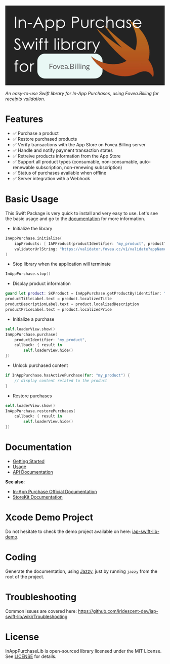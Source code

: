 <p align="center">
  <img src="img/InAppPurchaseLib.png" width="640" title="InAppPurchaseLib">
</p>

_An easy-to-use Swift library for In-App Purchases, using Fovea.Billing for receipts validation._


# Features

* ✅ Purchase a product 
* ✅ Restore purchased products
* ✅ Verify transactions with the App Store on Fovea.Billing server
* ✅ Handle and notify payment transaction states
* ✅ Retreive products information from the App Store
* ✅ Support all product types (consumable, non-consumable, auto-renewable subscription, non-renewing subscription)
* ✅ Status of purchases available when offline
* ✅ Server integration with a Webhook


# Basic Usage
This Swift Package is very quick to install and very easy to use. Let's see the basic usage and go to the [documentation](https://iridescent-dev.github.io/iap-swift-lib/Getting%20Started.html) for more information.

* Initialize the library
``` swift
InAppPurchase.initialize(
    iapProducts: [ IAPProduct(productIdentifier: "my_product", productType: .nonConsumable) ],
    validatorUrlString: "https://validator.fovea.cc/v1/validate?appName=demo&apiKey=12345678"
)
```

* Stop library when the application will terminate
``` swift
InAppPurchase.stop()
```

* Display product information
``` swift
guard let product: SKProduct = InAppPurchase.getProductBy(identifier: "my_product") else { return }
productTitleLabel.text = product.localizedTitle
productDescriptionLabel.text = product.localizedDescription
productPriceLabel.text = product.localizedPrice
```

* Initialize a purchase
``` swift
self.loaderView.show()
InAppPurchase.purchase(
    productIdentifier: "my_product",
    callback: { result in
        self.loaderView.hide()
})
```

* Unlock purchased content
``` swift
if InAppPurchase.hasActivePurchase(for: "my_product") {
    // display content related to the product
}
```

* Restore purchases
``` swift
self.loaderView.show()
InAppPurchase.restorePurchases(
    callback: { result in
        self.loaderView.hide()
})
```

# Documentation
- [Getting Started](https://iridescent-dev.github.io/iap-swift-lib/Getting%20Started.html)
- [Usage](https://iridescent-dev.github.io/iap-swift-lib/Usage.html)
- [API Documentation](https://iridescent-dev.github.io/iap-swift-lib/API%20documentation.html)

**See also**:
- [In-App Purchase Official Documentation](https://developer.apple.com/in-app-purchase)
- [StoreKit Documentation](https://developer.apple.com/documentation/storekit/in-app_purchase)

# Xcode Demo Project
Do not hesitate to check the demo project available on here: [iap-swift-lib-demo](https://github.com/iridescent-dev/iap-swift-lib-demo).

# Coding
Generate the documentation, using [Jazzy](https://github.com/realm/jazzy), just by running  `jazzy` from the root of the project.

# Troubleshooting
Common issues are covered here: https://github.com/iridescent-dev/iap-swift-lib/wiki/Troubleshooting

# License
InAppPurchaseLib is open-sourced library licensed under the MIT License. See [LICENSE](LICENSE) for details.
